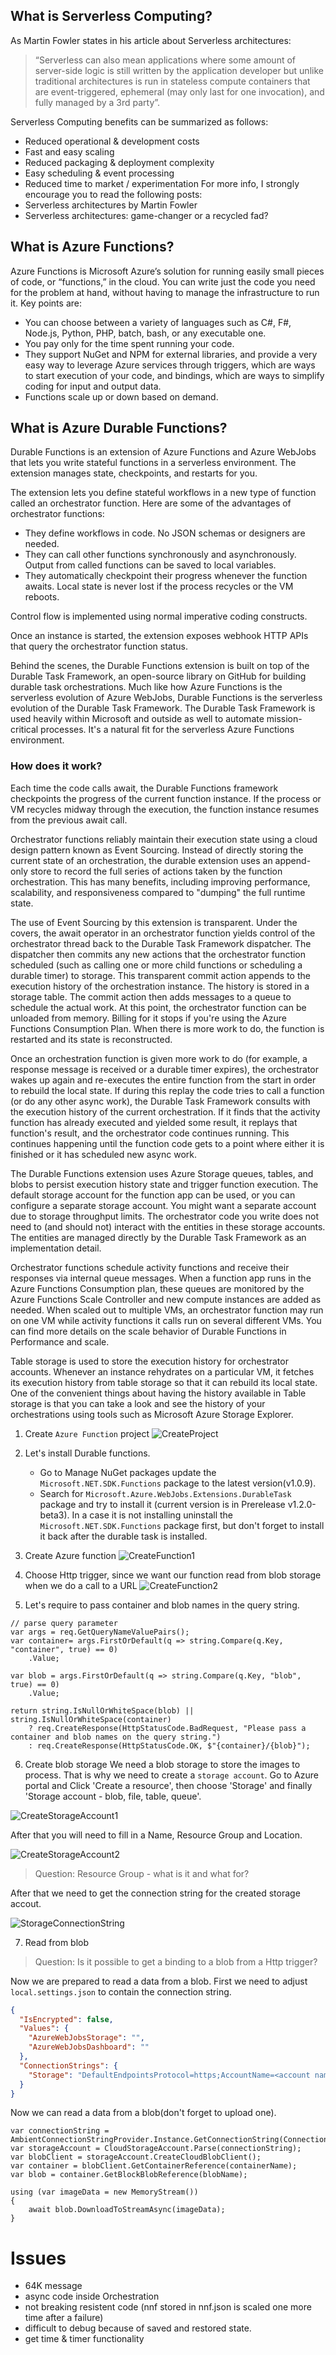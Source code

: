 ## What is Serverless Computing?
As Martin Fowler states in his article about Serverless architectures:

> “Serverless can also mean applications where some amount of server-side logic is still written by the application developer but unlike traditional architectures is run in stateless compute containers that are event-triggered, ephemeral (may only last for one invocation), and fully managed by a 3rd party”.

Serverless Computing benefits can be summarized as follows:
- Reduced operational & development costs
- Fast and easy scaling
- Reduced packaging & deployment complexity
- Easy scheduling & event processing
- Reduced time to market / experimentation
For more info, I strongly encourage you to read the following posts:
- Serverless architectures by Martin Fowler
- Serverless architectures: game-changer or a recycled fad?

## What is Azure Functions?
Azure Functions is Microsoft Azure’s solution for running easily small pieces of code, or “functions,” in the cloud. You can write just the code you need for the problem at hand, without having to manage the infrastructure to run it. Key points are:
- You can choose between a variety of languages such as C#, F#, Node.js, Python, PHP, batch, bash, or any executable one.
- You pay only for the time spent running your code.
- They support NuGet and NPM for external libraries, and provide a very easy way to leverage Azure services through triggers, which are ways to start execution of your code, and bindings, which are ways to simplify coding for input and output data.
- Functions scale up or down based on demand.

## What is Azure Durable Functions?
Durable Functions is an extension of Azure Functions and Azure WebJobs that lets you write stateful functions in a serverless environment. The extension manages state, checkpoints, and restarts for you.

The extension lets you define stateful workflows in a new type of function called an orchestrator function. Here are some of the advantages of orchestrator functions:
- They define workflows in code. No JSON schemas or designers are needed.
- They can call other functions synchronously and asynchronously. Output from called functions can be saved to local variables.
- They automatically checkpoint their progress whenever the function awaits. Local state is never lost if the process recycles or the VM reboots.

 Control flow is implemented using normal imperative coding constructs.

 Once an instance is started, the extension exposes webhook HTTP APIs that query the orchestrator function status.

 Behind the scenes, the Durable Functions extension is built on top of the Durable Task Framework, an open-source library on GitHub for building durable task orchestrations. Much like how Azure Functions is the serverless evolution of Azure WebJobs, Durable Functions is the serverless evolution of the Durable Task Framework. The Durable Task Framework is used heavily within Microsoft and outside as well to automate mission-critical processes. It's a natural fit for the serverless Azure Functions environment.

 ### How does it work?
 Each time the code calls await, the Durable Functions framework checkpoints the progress of the current function instance. If the process or VM recycles midway through the execution, the function instance resumes from the previous await call. 

 Orchestrator functions reliably maintain their execution state using a cloud design pattern known as Event Sourcing. Instead of directly storing the current state of an orchestration, the durable extension uses an append-only store to record the full series of actions taken by the function orchestration. This has many benefits, including improving performance, scalability, and responsiveness compared to "dumping" the full runtime state.

 The use of Event Sourcing by this extension is transparent. Under the covers, the await operator in an orchestrator function yields control of the orchestrator thread back to the Durable Task Framework dispatcher. The dispatcher then commits any new actions that the orchestrator function scheduled (such as calling one or more child functions or scheduling a durable timer) to storage. This transparent commit action appends to the execution history of the orchestration instance. The history is stored in a storage table. The commit action then adds messages to a queue to schedule the actual work. At this point, the orchestrator function can be unloaded from memory. Billing for it stops if you're using the Azure Functions Consumption Plan. When there is more work to do, the function is restarted and its state is reconstructed.

Once an orchestration function is given more work to do (for example, a response message is received or a durable timer expires), the orchestrator wakes up again and re-executes the entire function from the start in order to rebuild the local state. If during this replay the code tries to call a function (or do any other async work), the Durable Task Framework consults with the execution history of the current orchestration. If it finds that the activity function has already executed and yielded some result, it replays that function's result, and the orchestrator code continues running. This continues happening until the function code gets to a point where either it is finished or it has scheduled new async work.

The Durable Functions extension uses Azure Storage queues, tables, and blobs to persist execution history state and trigger function execution. The default storage account for the function app can be used, or you can configure a separate storage account. You might want a separate account due to storage throughput limits. The orchestrator code you write does not need to (and should not) interact with the entities in these storage accounts. The entities are managed directly by the Durable Task Framework as an implementation detail.

Orchestrator functions schedule activity functions and receive their responses via internal queue messages. When a function app runs in the Azure Functions Consumption plan, these queues are monitored by the Azure Functions Scale Controller and new compute instances are added as needed. When scaled out to multiple VMs, an orchestrator function may run on one VM while activity functions it calls run on several different VMs. You can find more details on the scale behavior of Durable Functions in Performance and scale.

Table storage is used to store the execution history for orchestrator accounts. Whenever an instance rehydrates on a particular VM, it fetches its execution history from table storage so that it can rebuild its local state. One of the convenient things about having the history available in Table storage is that you can take a look and see the history of your orchestrations using tools such as Microsoft Azure Storage Explorer.

1. Create `Azure Function` project
![CreateProject]

2. Let's install Durable functions. 
   - Go to Manage NuGet packages update the `Microsoft.NET.SDK.Functions` package to the latest version(v1.0.9).
   - Search for `Microsoft.Azure.WebJobs.Extensions.DurableTask` package and try to install it (current version is in Prerelease v1.2.0-beta3). In a case it is not installing uninstall the `Microsoft.NET.SDK.Functions` package first, but don't forget to install it back after the durable task is installed.

3. Create Azure function
![CreateFunction1]

4. Choose Http trigger, since we want our function read from blob storage when we do a call to a URL
![CreateFunction2]

5. Let's require to pass container and blob names in the query string.
```CSharp
// parse query parameter
var args = req.GetQueryNameValuePairs();
var container= args.FirstOrDefault(q => string.Compare(q.Key, "container", true) == 0)
    .Value;

var blob = args.FirstOrDefault(q => string.Compare(q.Key, "blob", true) == 0)
    .Value;

return string.IsNullOrWhiteSpace(blob) || string.IsNullOrWhiteSpace(container)
    ? req.CreateResponse(HttpStatusCode.BadRequest, "Please pass a container and blob names on the query string.")
    : req.CreateResponse(HttpStatusCode.OK, $"{container}/{blob}");
```

6. Create blob storage
We need a blob storage to store the images to process. That is why we need to create a `storage account`. Go to Azure portal and Click 'Create a resource', then choose 'Storage' and finally 'Storage account - blob, file, table, queue'.

![CreateStorageAccount1]

After that you will need to fill in a Name, Resource Group and Location.

![CreateStorageAccount2]

> Question: Resource Group - what is it and what for?

After that we need to get the connection string for the created storage accout.

![StorageConnectionString]

7. Read from blob

> Question: Is it possible to get a binding to a blob from a Http trigger?

Now we are prepared to read a data from a blob. First we need to adjust `local.settings.json` to contain the connection string.

```Json
{
  "IsEncrypted": false,
  "Values": {
    "AzureWebJobsStorage": "",
    "AzureWebJobsDashboard": ""
  },
  "ConnectionStrings": {
    "Storage": "DefaultEndpointsProtocol=https;AccountName=<account name>;AccountKey=<account key>;EndpointSuffix=core.windows.net"
  }
}
```
Now we can read a data from a blob(don't forget to upload one).
```CSharp
var connectionString = AmbientConnectionStringProvider.Instance.GetConnectionString(ConnectionStringNames.Storage);
var storageAccount = CloudStorageAccount.Parse(connectionString);
var blobClient = storageAccount.CreateCloudBlobClient();
var container = blobClient.GetContainerReference(containerName);
var blob = container.GetBlockBlobReference(blobName);

using (var imageData = new MemoryStream())
{
    await blob.DownloadToStreamAsync(imageData);
}
```

# Issues
- 64K message
- async code inside Orchestration
- not breaking resistent code (nnf stored in nnf.json is scaled one more time after a failure)
- difficult to debug because of saved and restored state.
- get time & timer functionality



[CreateProject]:images\001_CreateProj.png
[CreateFunction1]:images\002_AddFunction1.png
[CreateFunction2]:images\002_AddFunction2.png
[CreateStorageAccount1]:images\003_CreateStorageAccount.png
[CreateStorageAccount2]:images\004_CreateStorageAccount2.png
[StorageConnectionString]:images\005_StorageConnectionString.png